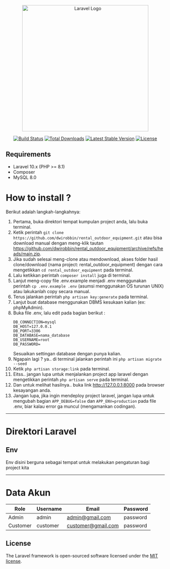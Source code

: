 <p align="center"><a href="https://laravel.com" target="_blank"><img src="https://raw.githubusercontent.com/laravel/art/master/logo-lockup/5%20SVG/2%20CMYK/1%20Full%20Color/laravel-logolockup-cmyk-red.svg" width="400" alt="Laravel Logo"></a></p>

<p align="center">
<a href="https://github.com/laravel/framework/actions"><img src="https://github.com/laravel/framework/workflows/tests/badge.svg" alt="Build Status"></a>
<a href="https://packagist.org/packages/laravel/framework"><img src="https://img.shields.io/packagist/dt/laravel/framework" alt="Total Downloads"></a>
<a href="https://packagist.org/packages/laravel/framework"><img src="https://img.shields.io/packagist/v/laravel/framework" alt="Latest Stable Version"></a>
<a href="https://packagist.org/packages/laravel/framework"><img src="https://img.shields.io/packagist/l/laravel/framework" alt="License"></a>
</p>

## Requirements

-   Laravel 10.x (PHP >= 8.1)
-   Composer
-   MySQL 8.0

# How to install ?

Berikut adalah langkah-langkahnya:

1. Pertama, buka direktori tempat kumpulan project anda, lalu buka terminal.
2. Ketik perintah
   `git clone https://github.com/dwirobbin/rental_outdoor_equipment.git` atau bisa download manual dengan meng-klik tautan https://github.com/dwirobbin/rental_outdoor_equipment/archive/refs/heads/main.zip.
3. Jika sudah selesai meng-clone atau mendownload, akses folder hasil clone/download (nama project: rental_outdoor_equipment) dengan cara mengetikkan `cd rental_outdoor_equipment` pada terminal.
4. Lalu ketikkan perintah `composer install` juga di terminal.
5. Lanjut meng-copy file .env.example menjadi .env menggunakan perintah `cp .env.example .env` (asumsi menggunakan OS turunan UNIX) atau lakukanlah copy secara manual.
6. Terus jalankan perintah `php artisan key:generate` pada terminal.
7. Lanjut buat database menggunakan DBMS kesukaan kalian (ex: phpMyAdmin).
8. Buka file .env, lalu edit pada bagian berikut :
    ```
    DB_CONNECTION=mysql
    DB_HOST=127.0.0.1
    DB_PORT=3306
    DB_DATABASE=nama_database
    DB_USERNAME=root
    DB_PASSWORD=
    ```
    Sesuaikan settingan database dengan punya kalian.
9. Ngapain lagi ? ya.. di terminal jalankan perintah ini `php artisan migrate --seed`
10. Ketik `php artisan storage:link` pada terminal.
11. Eitss.. jangan lupa untuk menjalankan project app laravel dengan mengetikkan perintah `php artisan serve` pada terminal.
12. Dan untuk melihat hasilnya.. buka link http://127.0.0.1:8000 pada browser kesayangan anda.
13. Jangan lupa, jika ingin mendeploy project laravel, jangan lupa untuk mengubah bagian `APP_DEBUG=false` dan `APP_ENV=production` pada file .env, biar kalau error ga muncul (mengamankan codingan).

<hr>

# Direktori Laravel

## Env

Env disini berguna sebagai tempat untuk melakukan pengaturan bagi project kita

<hr>

# Data Akun

| **Role** | **Username** | **Email**          | **Password** |
| -------- | ------------ | ------------------ | ------------ |
| Admin    | admin        | admin@gmail.com    | password     |
| Customer | customer     | customer@gmail.com | password     |

## License

The Laravel framework is open-sourced software licensed under the [MIT license](https://opensource.org/licenses/MIT).
